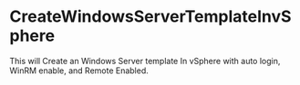 # CreateWindowsServerTemplateInvSphere
This will Create an Windows Server template In vSphere with auto login, WinRM enable, and Remote Enabled.
